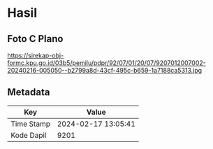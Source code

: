 # Hasil

## Foto C Plano

https://sirekap-obj-formc.kpu.go.id/03b5/pemilu/pdpr/92/07/01/20/07/9207012007002-20240216-005050--b2799a8d-43cf-495c-b659-1a7188ca5313.jpg


## Metadata

| Key        | Value               |
| ---------- | ------------------- |
| Time Stamp | 2024-02-17 13:05:41 |
| Kode Dapil | 9201                |



